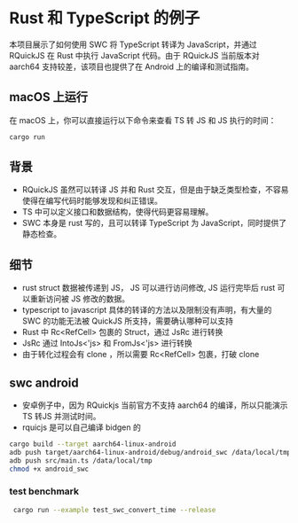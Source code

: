 # Rust 和 TypeScript 的例子

本项目展示了如何使用 SWC 将 TypeScript 转译为 JavaScript，并通过 RQuickJS 在 Rust 中执行 JavaScript 代码。由于 RQuickJS 当前版本对 aarch64 支持较差，该项目也提供了在 Android 上的编译和测试指南。

## macOS 上运行

在 macOS 上，你可以直接运行以下命令来查看 TS 转 JS 和 JS 执行的时间：

```bash
cargo run
```

## 背景

- RQuickJS 虽然可以转译 JS 并和 Rust 交互，但是由于缺乏类型检查，不容易使得在编写代码时能够发现和纠正错误。
- TS 中可以定义接口和数据结构，使得代码更容易理解。
- SWC 本身是 rust 写的，且可以转译 TypeScript 为 JavaScript，同时提供了静态检查。

## 细节

- rust struct 数据被传递到 JS， JS 可以进行访问修改, JS 运行完毕后 rust 可以重新访问被 JS 修改的数据。
- typescript to javascript 具体的转译的方法以及限制没有声明，有大量的 SWC 的功能无法被 QuickJS 所支持，需要确认哪种可以支持
- Rust 中 Rc<RefCell<T>> 包裹的 Struct，通过 JsRc<T> 进行转换
- JsRc<T> 通过 IntoJs<'js> 和 FromJs<'js> 进行转换
- 由于转化过程会有 clone ，所以需要 Rc<RefCell<T>> 包裹，打破 clone

## swc android

- 安卓例子中，因为 RQuickjs 当前官方不支持 aarch64 的编译，所以只能演示 TS 转JS 并测试时间。
- rquicjs 是可以自己编译 bidgen 的

```bash
cargo build --target aarch64-linux-android
adb push target/aarch64-linux-android/debug/android_swc /data/local/tmp
adb push src/main.ts /data/local/tmp
chmod +x android_swc
```

### test benchmark

```bash
 cargo run --example test_swc_convert_time --release
```
